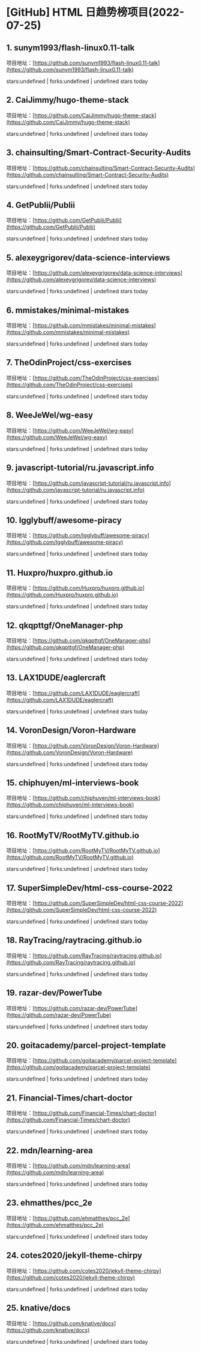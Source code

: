 # [GitHub] HTML 日趋势榜项目(2022-07-25)

## 1. sunym1993/flash-linux0.11-talk 

项目地址：[https://github.com/sunym1993/flash-linux0.11-talk](https://github.com/sunym1993/flash-linux0.11-talk)

stars:undefined | forks:undefined | undefined stars today 



## 2. CaiJimmy/hugo-theme-stack 

项目地址：[https://github.com/CaiJimmy/hugo-theme-stack](https://github.com/CaiJimmy/hugo-theme-stack)

stars:undefined | forks:undefined | undefined stars today 



## 3. chainsulting/Smart-Contract-Security-Audits 

项目地址：[https://github.com/chainsulting/Smart-Contract-Security-Audits](https://github.com/chainsulting/Smart-Contract-Security-Audits)

stars:undefined | forks:undefined | undefined stars today 



## 4. GetPublii/Publii 

项目地址：[https://github.com/GetPublii/Publii](https://github.com/GetPublii/Publii)

stars:undefined | forks:undefined | undefined stars today 



## 5. alexeygrigorev/data-science-interviews 

项目地址：[https://github.com/alexeygrigorev/data-science-interviews](https://github.com/alexeygrigorev/data-science-interviews)

stars:undefined | forks:undefined | undefined stars today 



## 6. mmistakes/minimal-mistakes 

项目地址：[https://github.com/mmistakes/minimal-mistakes](https://github.com/mmistakes/minimal-mistakes)

stars:undefined | forks:undefined | undefined stars today 



## 7. TheOdinProject/css-exercises 

项目地址：[https://github.com/TheOdinProject/css-exercises](https://github.com/TheOdinProject/css-exercises)

stars:undefined | forks:undefined | undefined stars today 



## 8. WeeJeWel/wg-easy 

项目地址：[https://github.com/WeeJeWel/wg-easy](https://github.com/WeeJeWel/wg-easy)

stars:undefined | forks:undefined | undefined stars today 



## 9. javascript-tutorial/ru.javascript.info 

项目地址：[https://github.com/javascript-tutorial/ru.javascript.info](https://github.com/javascript-tutorial/ru.javascript.info)

stars:undefined | forks:undefined | undefined stars today 



## 10. Igglybuff/awesome-piracy 

项目地址：[https://github.com/Igglybuff/awesome-piracy](https://github.com/Igglybuff/awesome-piracy)

stars:undefined | forks:undefined | undefined stars today 



## 11. Huxpro/huxpro.github.io 

项目地址：[https://github.com/Huxpro/huxpro.github.io](https://github.com/Huxpro/huxpro.github.io)

stars:undefined | forks:undefined | undefined stars today 



## 12. qkqpttgf/OneManager-php 

项目地址：[https://github.com/qkqpttgf/OneManager-php](https://github.com/qkqpttgf/OneManager-php)

stars:undefined | forks:undefined | undefined stars today 



## 13. LAX1DUDE/eaglercraft 

项目地址：[https://github.com/LAX1DUDE/eaglercraft](https://github.com/LAX1DUDE/eaglercraft)

stars:undefined | forks:undefined | undefined stars today 



## 14. VoronDesign/Voron-Hardware 

项目地址：[https://github.com/VoronDesign/Voron-Hardware](https://github.com/VoronDesign/Voron-Hardware)

stars:undefined | forks:undefined | undefined stars today 



## 15. chiphuyen/ml-interviews-book 

项目地址：[https://github.com/chiphuyen/ml-interviews-book](https://github.com/chiphuyen/ml-interviews-book)

stars:undefined | forks:undefined | undefined stars today 



## 16. RootMyTV/RootMyTV.github.io 

项目地址：[https://github.com/RootMyTV/RootMyTV.github.io](https://github.com/RootMyTV/RootMyTV.github.io)

stars:undefined | forks:undefined | undefined stars today 



## 17. SuperSimpleDev/html-css-course-2022 

项目地址：[https://github.com/SuperSimpleDev/html-css-course-2022](https://github.com/SuperSimpleDev/html-css-course-2022)

stars:undefined | forks:undefined | undefined stars today 



## 18. RayTracing/raytracing.github.io 

项目地址：[https://github.com/RayTracing/raytracing.github.io](https://github.com/RayTracing/raytracing.github.io)

stars:undefined | forks:undefined | undefined stars today 



## 19. razar-dev/PowerTube 

项目地址：[https://github.com/razar-dev/PowerTube](https://github.com/razar-dev/PowerTube)

stars:undefined | forks:undefined | undefined stars today 



## 20. goitacademy/parcel-project-template 

项目地址：[https://github.com/goitacademy/parcel-project-template](https://github.com/goitacademy/parcel-project-template)

stars:undefined | forks:undefined | undefined stars today 



## 21. Financial-Times/chart-doctor 

项目地址：[https://github.com/Financial-Times/chart-doctor](https://github.com/Financial-Times/chart-doctor)

stars:undefined | forks:undefined | undefined stars today 



## 22. mdn/learning-area 

项目地址：[https://github.com/mdn/learning-area](https://github.com/mdn/learning-area)

stars:undefined | forks:undefined | undefined stars today 



## 23. ehmatthes/pcc_2e 

项目地址：[https://github.com/ehmatthes/pcc_2e](https://github.com/ehmatthes/pcc_2e)

stars:undefined | forks:undefined | undefined stars today 



## 24. cotes2020/jekyll-theme-chirpy 

项目地址：[https://github.com/cotes2020/jekyll-theme-chirpy](https://github.com/cotes2020/jekyll-theme-chirpy)

stars:undefined | forks:undefined | undefined stars today 



## 25. knative/docs 

项目地址：[https://github.com/knative/docs](https://github.com/knative/docs)

stars:undefined | forks:undefined | undefined stars today 



